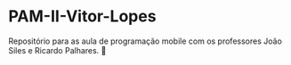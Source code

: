 # PAM-II-Vitor-Lopes
Repositório para as aula de programação mobile com os professores João Siles e Ricardo Palhares. 📱
